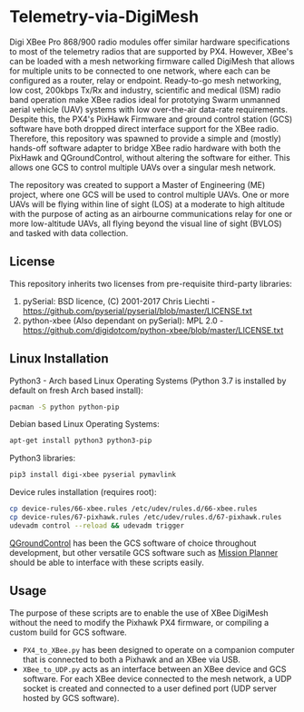 # Telemetry-via-DigiMesh
Digi XBee Pro 868/900 radio modules offer similar hardware specifications to most of the telemetry radios that are supported by PX4.  However, XBee's can be loaded with a mesh networking firmware called DigiMesh that allows for multiple units to be connected to one network, where each can be configured as a router, relay or endpoint.  Ready-to-go mesh networking, low cost, 200kbps Tx/Rx and industry, scientific and medical (ISM) radio band operation make XBee radios ideal for prototying Swarm unmanned aerial vehicle (UAV) systems with low over-the-air data-rate requirements.  Despite this, the PX4's PixHawk Firmware and ground control station (GCS) software have both dropped direct interface support for the XBee radio.  Therefore, this repository was spawned to provide a simple and (mostly) hands-off software adapter to bridge XBee radio hardware with both the PixHawk and QGroundControl, without altering the software for either.  This allows one GCS to control multiple UAVs over a singular mesh network. 


The repository was created to support a Master of Engineering (ME) project, where one GCS will be used to control multiple UAVs.  One or more UAVs will be flying within line of sight (LOS) at a moderate to high altitude with the purpose of acting as an airbourne communications relay for one or more low-altitude UAVs, all flying beyond the visual line of sight (BVLOS) and tasked with data collection.

## License
This repository inherits two licenses from pre-requisite third-party libraries:

1. pySerial: BSD licence, (C) 2001-2017 Chris Liechti - 
https://github.com/pyserial/pyserial/blob/master/LICENSE.txt
2. python-xbee (Also dependant on pySerial): MPL 2.0 - https://github.com/digidotcom/python-xbee/blob/master/LICENSE.txt

## Linux Installation
Python3 - Arch based Linux Operating Systems (Python 3.7 is installed by default on fresh Arch based install):

```bash
pacman -S python python-pip
```

Debian based Linux Operating Systems:

```bash
apt-get install python3 python3-pip
```

Python3 libraries:

```bash
pip3 install digi-xbee pyserial pymavlink
```

Device rules installation (requires root):

```bash
cp device-rules/66-xbee.rules /etc/udev/rules.d/66-xbee.rules
cp device-rules/67-pixhawk.rules /etc/udev/rules.d/67-pixhawk.rules
udevadm control --reload && udevadm trigger
```

[QGroundControl](https://github.com/mavlink/qgroundcontrol) has been the GCS software of choice 
throughout 
development, but other versatile GCS software such as [Mission 
Planner](https://github.com/ArduPilot/MissionPlanner) should be able to interface with these 
scripts easily.

## Usage
The purpose of these scripts are to enable the use of XBee DigiMesh without the need to 
modify the Pixhawk PX4 firmware, or compiling a custom build for GCS software.  

* ```PX4_to_XBee.py``` has been designed to operate on a companion computer that is connected to 
both a Pixhawk and an XBee via USB.
* ```XBee_to_UDP.py``` acts as an interface between an XBee device and GCS software.  For each 
XBee device connected to the mesh network, a UDP socket is created and connected to a user 
defined port (UDP server hosted by GCS software).
